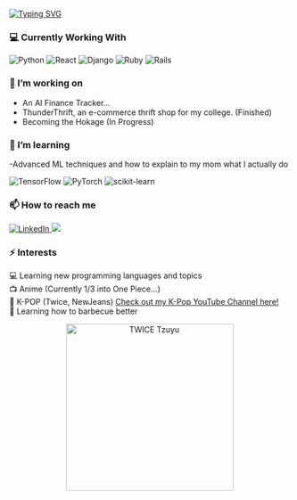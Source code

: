 [![Typing SVG](https://readme-typing-svg.demolab.com?font=Fira+Code&size=24&duration=3000&pause=1000&color=2B95FF&width=700&lines=Hello!+I'm+Andrew%2C+a+senior+CS+College+Student;AI%2FML+Enthusiast;Future+Software+Engineer;Lover+of+Cats)](https://git.io/typing-svg)

<!--
**AndSam321/Andsam321** is a ✨ _special_ ✨ repository because its `README.md` (this file) appears on your GitHub profile.

Here are some ideas to get you started:

- 🔭 I’m currently working on 
- 🌱 I’m currently learning ...
- 👯 I’m looking to collaborate on ...
- 🤔 I’m looking for help with ...
- 💬 Ask me about ...
- 📫 How to reach me: ...
- 😄 Pronouns: ...
- ⚡ Fun fact: ...
-->


### 💻 Currently Working With

<div display="flex">
  <img src="https://img.shields.io/badge/python-3670A0?style=for-the-badge&logo=python&logoColor=ffdd54" alt="Python"/>
  <img src="https://img.shields.io/badge/react-%2320232a.svg?style=for-the-badge&logo=react&logoColor=%2361DAFB" alt="React"/>
  <img src="https://img.shields.io/badge/django-%23092E20.svg?style=for-the-badge&logo=django&logoColor=white" alt="Django"/>
  <img src="https://img.shields.io/badge/ruby-%23CC342D.svg?style=for-the-badge&logo=ruby&logoColor=white" alt="Ruby"/>
  <img src="https://img.shields.io/badge/rails-%23CC0000.svg?style=for-the-badge&logo=ruby-on-rails&logoColor=white" alt="Rails"/>
</div>

### 🔭 I’m working on
- An AI Finance Tracker...
- ThunderThrift, an e-commerce thrift shop for my college. (Finished)
- Becoming the Hokage (In Progress)


### 🌱 I’m learning

-Advanced ML techniques and how to explain to my mom what I actually do
<div display="flex">
 <img src="https://img.shields.io/badge/TensorFlow-%23FF6F00.svg?style=for-the-badge&logo=TensorFlow&logoColor=white" alt="TensorFlow"/>
 <img src="https://img.shields.io/badge/PyTorch-%23EE4C2C.svg?style=for-the-badge&logo=PyTorch&logoColor=white" alt="PyTorch"/>
 <img src="https://img.shields.io/badge/scikit--learn-%23F7931E.svg?style=for-the-badge&logo=scikit-learn&logoColor=white" alt="scikit-learn"/>
</div>



### 📫 How to reach me

<div display="flex">
  <a href="https://www.linkedin.com/in/andrew-samountry-632807205/">
    <img src="https://img.shields.io/badge/linkedin-%230077B5.svg?style=for-the-badge&logo=linkedin&logoColor=white" alt="LinkedIn"/>
  </a>
  <a href="https://www.instagram.com/the_tanner_andrew/">
    <img src="https://img.shields.io/badge/Instagram-E4405F?style=for-the-badge&logo=instagram&logoColor=white alt="Instagram"/>
  </a>
</div>

### ⚡ Interests
💻 Learning new programming languages and topics  
📺 Anime (Currently 1/3 into One Piece...)  
🎼 K-POP (Twice, NewJeans) [Check out my K-Pop YouTube Channel here!](https://www.youtube.com/@AsianBrosReact)  
🥩 Learning how to barbecue better  



<p align="center">
  <img src="https://media.giphy.com/media/CWLH6piaVczHitjdZj/giphy.gif" alt="TWICE Tzuyu" width="300"/>
</p>

